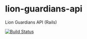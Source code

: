 # lion-guardians-api
Lion Guardians API (Rails)

[![Build Status](https://travis-ci.org/201-created/lion-guardians-api.svg?branch=master)](https://travis-ci.org/201-created/lion-guardians-api)
